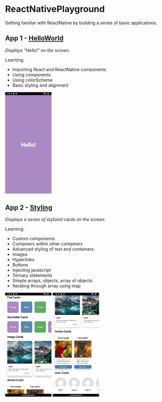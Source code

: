 # ReactNativePlayground
Getting familiar with ReactNative by building a series of basic applications.

## App 1 - [HelloWorld](App01.tsx)

*Displays "Hello!" on the screen.*

Learning:
* Importing React and ReactNative components
* Using components
* Using colorScheme
* Basic styling and alignment

<img src="screenshots\app1.png" width="150">


## App 2 - [Styling](App02.tsx)
*Displays a series of stylized cards on the screen.*

Learning:
* Custom components
* Containers within other containers
* Advanced styling of text and containers
* Images
* Hyperlinks
* Buttons
* Injecting javascript
* Ternary statements
* Simple arrays, objects, array of objects
* Iterating through array using map

<img src="screenshots\app2-1.png" width="150">
<img src="screenshots\app2-2.png" width="150">
